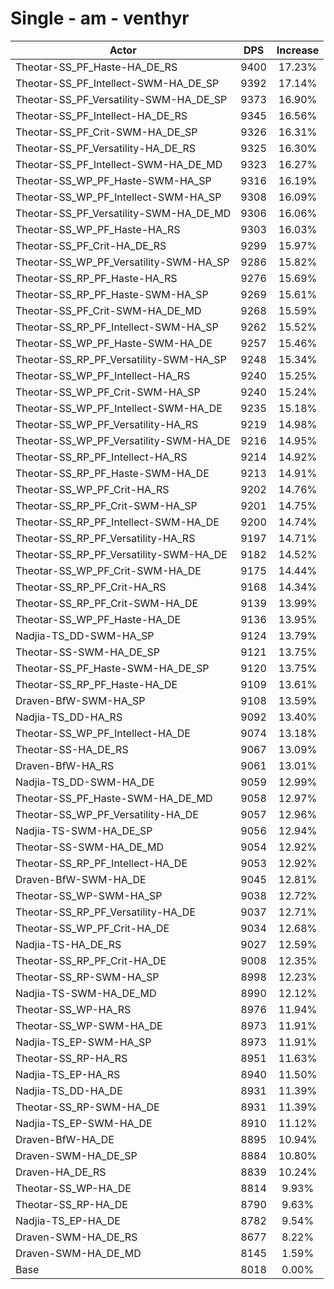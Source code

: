 # Single - am - venthyr
| Actor | DPS | Increase |
|---|:---:|:---:|
|Theotar-SS_PF_Haste-HA_DE_RS|9400|17.23%|
|Theotar-SS_PF_Intellect-SWM-HA_DE_SP|9392|17.14%|
|Theotar-SS_PF_Versatility-SWM-HA_DE_SP|9373|16.90%|
|Theotar-SS_PF_Intellect-HA_DE_RS|9345|16.56%|
|Theotar-SS_PF_Crit-SWM-HA_DE_SP|9326|16.31%|
|Theotar-SS_PF_Versatility-HA_DE_RS|9325|16.30%|
|Theotar-SS_PF_Intellect-SWM-HA_DE_MD|9323|16.27%|
|Theotar-SS_WP_PF_Haste-SWM-HA_SP|9316|16.19%|
|Theotar-SS_WP_PF_Intellect-SWM-HA_SP|9308|16.09%|
|Theotar-SS_PF_Versatility-SWM-HA_DE_MD|9306|16.06%|
|Theotar-SS_WP_PF_Haste-HA_RS|9303|16.03%|
|Theotar-SS_PF_Crit-HA_DE_RS|9299|15.97%|
|Theotar-SS_WP_PF_Versatility-SWM-HA_SP|9286|15.82%|
|Theotar-SS_RP_PF_Haste-HA_RS|9276|15.69%|
|Theotar-SS_RP_PF_Haste-SWM-HA_SP|9269|15.61%|
|Theotar-SS_PF_Crit-SWM-HA_DE_MD|9268|15.59%|
|Theotar-SS_RP_PF_Intellect-SWM-HA_SP|9262|15.52%|
|Theotar-SS_WP_PF_Haste-SWM-HA_DE|9257|15.46%|
|Theotar-SS_RP_PF_Versatility-SWM-HA_SP|9248|15.34%|
|Theotar-SS_WP_PF_Intellect-HA_RS|9240|15.25%|
|Theotar-SS_WP_PF_Crit-SWM-HA_SP|9240|15.24%|
|Theotar-SS_WP_PF_Intellect-SWM-HA_DE|9235|15.18%|
|Theotar-SS_WP_PF_Versatility-HA_RS|9219|14.98%|
|Theotar-SS_WP_PF_Versatility-SWM-HA_DE|9216|14.95%|
|Theotar-SS_RP_PF_Intellect-HA_RS|9214|14.92%|
|Theotar-SS_RP_PF_Haste-SWM-HA_DE|9213|14.91%|
|Theotar-SS_WP_PF_Crit-HA_RS|9202|14.76%|
|Theotar-SS_RP_PF_Crit-SWM-HA_SP|9201|14.75%|
|Theotar-SS_RP_PF_Intellect-SWM-HA_DE|9200|14.74%|
|Theotar-SS_RP_PF_Versatility-HA_RS|9197|14.71%|
|Theotar-SS_RP_PF_Versatility-SWM-HA_DE|9182|14.52%|
|Theotar-SS_WP_PF_Crit-SWM-HA_DE|9175|14.44%|
|Theotar-SS_RP_PF_Crit-HA_RS|9168|14.34%|
|Theotar-SS_RP_PF_Crit-SWM-HA_DE|9139|13.99%|
|Theotar-SS_WP_PF_Haste-HA_DE|9136|13.95%|
|Nadjia-TS_DD-SWM-HA_SP|9124|13.79%|
|Theotar-SS-SWM-HA_DE_SP|9121|13.75%|
|Theotar-SS_PF_Haste-SWM-HA_DE_SP|9120|13.75%|
|Theotar-SS_RP_PF_Haste-HA_DE|9109|13.61%|
|Draven-BfW-SWM-HA_SP|9108|13.59%|
|Nadjia-TS_DD-HA_RS|9092|13.40%|
|Theotar-SS_WP_PF_Intellect-HA_DE|9074|13.18%|
|Theotar-SS-HA_DE_RS|9067|13.09%|
|Draven-BfW-HA_RS|9061|13.01%|
|Nadjia-TS_DD-SWM-HA_DE|9059|12.99%|
|Theotar-SS_PF_Haste-SWM-HA_DE_MD|9058|12.97%|
|Theotar-SS_WP_PF_Versatility-HA_DE|9057|12.96%|
|Nadjia-TS-SWM-HA_DE_SP|9056|12.94%|
|Theotar-SS-SWM-HA_DE_MD|9054|12.92%|
|Theotar-SS_RP_PF_Intellect-HA_DE|9053|12.92%|
|Draven-BfW-SWM-HA_DE|9045|12.81%|
|Theotar-SS_WP-SWM-HA_SP|9038|12.72%|
|Theotar-SS_RP_PF_Versatility-HA_DE|9037|12.71%|
|Theotar-SS_WP_PF_Crit-HA_DE|9034|12.68%|
|Nadjia-TS-HA_DE_RS|9027|12.59%|
|Theotar-SS_RP_PF_Crit-HA_DE|9008|12.35%|
|Theotar-SS_RP-SWM-HA_SP|8998|12.23%|
|Nadjia-TS-SWM-HA_DE_MD|8990|12.12%|
|Theotar-SS_WP-HA_RS|8976|11.94%|
|Theotar-SS_WP-SWM-HA_DE|8973|11.91%|
|Nadjia-TS_EP-SWM-HA_SP|8973|11.91%|
|Theotar-SS_RP-HA_RS|8951|11.63%|
|Nadjia-TS_EP-HA_RS|8940|11.50%|
|Nadjia-TS_DD-HA_DE|8931|11.39%|
|Theotar-SS_RP-SWM-HA_DE|8931|11.39%|
|Nadjia-TS_EP-SWM-HA_DE|8910|11.12%|
|Draven-BfW-HA_DE|8895|10.94%|
|Draven-SWM-HA_DE_SP|8884|10.80%|
|Draven-HA_DE_RS|8839|10.24%|
|Theotar-SS_WP-HA_DE|8814|9.93%|
|Theotar-SS_RP-HA_DE|8790|9.63%|
|Nadjia-TS_EP-HA_DE|8782|9.54%|
|Draven-SWM-HA_DE_RS|8677|8.22%|
|Draven-SWM-HA_DE_MD|8145|1.59%|
|Base|8018|0.00%|
